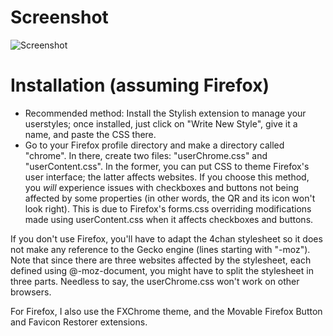 Screenshot
==========

![Screenshot](https://raw.github.com/hdni/dotfiles/master/userstyles/screenshot.png)

Installation (assuming Firefox)
===============================

* Recommended method: Install the Stylish extension to manage your userstyles; once installed, just click on "Write New Style", give it a name, and paste the CSS there.
* Go to your Firefox profile directory and make a directory called "chrome". In there, create two files: "userChrome.css" and "userContent.css". In the former, you can put CSS to theme Firefox's user interface; the latter affects websites. If you choose this method, you *will* experience issues with checkboxes and buttons not being affected by some properties (in other words, the QR and its icon won't look right). This is due to Firefox's forms.css overriding modifications made using userContent.css when it affects checkboxes and buttons.

If you don't use Firefox, you'll have to adapt the 4chan stylesheet so it does not make any reference to the Gecko engine (lines starting with "-moz"). Note that since there are three websites affected by the stylesheet, each defined using @-moz-document, you might have to split the stylesheet in three parts. Needless to say, the userChrome.css won't work on other browsers.

For Firefox, I also use the FXChrome theme, and the Movable Firefox Button and Favicon Restorer extensions.
